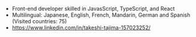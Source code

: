 - Front-end developer skilled in JavasScript, TypeScript, and React
- Multilingual: Japanese, English, French, Mandarin, German and Spanish (Visited countries: 75)
- https://www.linkedin.com/in/takeshi-tajima-157023252/
